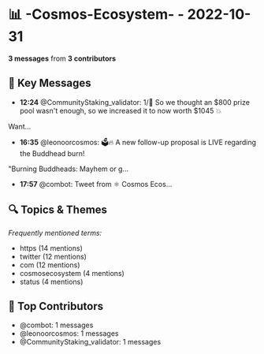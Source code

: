 # 📊 -Cosmos-Ecosystem- - 2022-10-31
**3 messages** from **3 contributors**

## 💬 Key Messages
- **12:24** @CommunityStaking_validator: 1/🧵
So we thought an $800 prize pool wasn't enough, so we increased it to now worth $1045 💥

Want...
- **16:35** @leonoorcosmos: 🗳🔥 A new follow-up proposal is LIVE regarding the Buddhead burn!

"Burning Buddheads: Mayhem or g...
- **17:57** @combot: [‌‌‌‌‎⁠](https://twitter.com/CosmosEcosystem/status/1587141579503898624)Tweet from ⚛️ Cosmos Ecos...

## 🔍 Topics & Themes
*Frequently mentioned terms:*
- https (14 mentions)
- twitter (12 mentions)
- com (12 mentions)
- cosmosecosystem (4 mentions)
- status (4 mentions)

## 👥 Top Contributors
- @combot: 1 messages
- @leonoorcosmos: 1 messages
- @CommunityStaking_validator: 1 messages